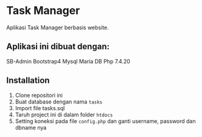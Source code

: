 # Task Manager
 
Aplikasi Task Manager berbasis website.

## Aplikasi ini dibuat dengan:

SB-Admin
Bootstrap4
Mysql Maria DB
Php 7.4.20

## Installation

1. Clone repositori ini
2. Buat database dengan nama `tasks`
3. Import file tasks.sql
4. Taruh project ini di dalam folder `htdocs`
5. Setting koneksi pada file `config.php` dan ganti username, password dan dbname nya



